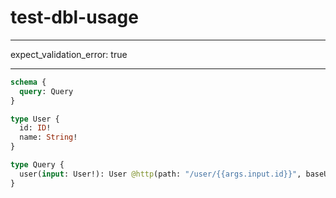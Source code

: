 # test-dbl-usage

---

expect_validation_error: true

---

```graphql @server
schema {
  query: Query
}

type User {
  id: ID!
  name: String!
}

type Query {
  user(input: User!): User @http(path: "/user/{{args.input.id}}", baseURL: "http://localhost:8080")
}
```
